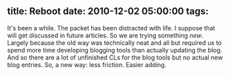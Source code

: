 title: Reboot
date: 2010-12-02 05:00:00
tags:
---

It's been a while. The packet has been distracted with life. I suppose
that will get discussed in future articles. So we are trying something
*new*. Largely because the old way was technically neat and all but
required us to spend more time developing blogging tools than actually
updating the blog. And so there are a lot of unfinished CLs for the
blog tools but no actual new blog entries. So, a new way: less
friction. Easier adding.


